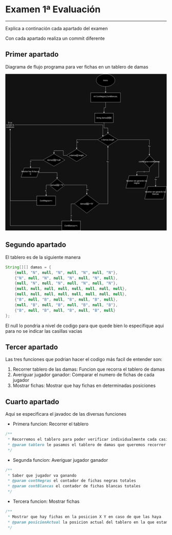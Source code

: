 # Examen 1ª Evaluación

---

Explica a continación cada apartado del examen

Con cada apartado realiza un commit diferente

## Primer apartado

Diagrama de flujo programa para ver fichas en un tablero de damas

![Imagen del diagrama de flujo](Damas.drawio.png)

## Segundo apartado

El tablero es de la siguiente manera

```java
String[][] damas = {
    {null, "N", null, "N", null, "N", null, "N"},
    {"N", null, "N", null, "N", null, "N", null},
    {null, "N", null, "N", null, "N", null, "N"},
    {null, null, null, null, null, null, null, null},
    {null, null, null, null, null, null, null, null},
    {"B", null, "B", null, "B", null, "B", null},
    {null, "B", null, "B", null, "B", null, "B"},
    {"B", null, "B", null, "B", null, "B", null}
};

```


El null lo pondria a nivel de codigo para que quede bien lo especifique aqui para no se indicar las casillas vacias

## Tercer apartado
Las tres funciones que podrian hacer el codigo más facil de entender son:

1. Recorrer tablero de las damas: Funcion que recorra el tablero de damas
2. Averiguar jugador ganador: Comparar el numero de fichas de cada jugador
3. Mostrar fichas: Mostrar que hay fichas en determinadas posiciones 

## Cuarto apartado
Aqui se especificara el javadoc de las diversas funciones

- Primera funcion: Recorrer el tablero
```java
/**
 * Recorremos el tablero para poder verificar individualmente cada casilla
 * @param tablero le pasamos el tablero de damas que queremos recorrer
 */
```
- Segunda funcion: Averiguar jugador ganador
```java
/**
 * Saber que jugador va ganando
 * @param contNegras el contador de fichas negras totales
 * @param contBlancas el contador de fichas blancas totales
 */
```
- Tercera funcion: Mostrar fichas
```java
/**
 * Mostrar que hay fichas en la posicion X Y en caso de que las haya
 * @param posicionActual la posicion actual del tablero en la que estamos
 */
```